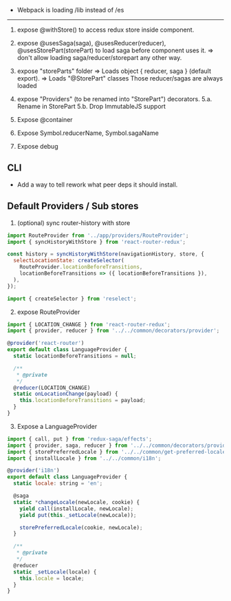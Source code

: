 - Webpack is loading /lib instead of /es

-----


1. expose @withStore() to access redux store inside component.

2. expose @usesSaga(saga), @usesReducer(reducer), @usesStorePart(storePart) to load saga before component uses it.
    => don't allow loading saga/reducer/storepart any other way.

4. expose "storeParts" folder
    => Loads object { reducer, saga } (default export).
    => Loads "@StorePart" classes
   Those reducer/sagas are always loaded

5. expose "Providers" (to be renamed into "StorePart") decorators.
    5.a. Rename in StorePart
    5.b. Drop ImmutableJS support

6. Expose @container

7. Expose Symbol.reducerName, Symbol.sagaName

8. Expose debug

## CLI

- Add a way to tell rework what peer deps it should install.

## Default Providers / Sub stores

1. (optional) sync router-history with store

```javascript
import RouteProvider from '../app/providers/RouteProvider';
import { syncHistoryWithStore } from 'react-router-redux';

const history = syncHistoryWithStore(navigationHistory, store, {
  selectLocationState: createSelector(
    RouteProvider.locationBeforeTransitions,
    locationBeforeTransitions => ({ locationBeforeTransitions }),
  ),
});

import { createSelector } from 'reselect';
```

2. expose RouteProvider

```javascript
import { LOCATION_CHANGE } from 'react-router-redux';
import { provider, reducer } from '../../common/decorators/provider';

@provider('react-router')
export default class LanguageProvider {
  static locationBeforeTransitions = null;

  /**
   * @private
   */
  @reducer(LOCATION_CHANGE)
  static onLocationChange(payload) {
    this.locationBeforeTransitions = payload;
  }
}
```

3. Expose a LanguageProvider

```javascript
import { call, put } from 'redux-saga/effects';
import { provider, saga, reducer } from '../../common/decorators/provider';
import { storePreferredLocale } from '../../common/get-preferred-locale';
import { installLocale } from '../../common/i18n';

@provider('i18n')
export default class LanguageProvider {
  static locale: string = 'en';

  @saga
  static *changeLocale(newLocale, cookie) {
    yield call(installLocale, newLocale);
    yield put(this._setLocale(newLocale));

    storePreferredLocale(cookie, newLocale);
  }

  /**
   * @private
   */
  @reducer
  static _setLocale(locale) {
    this.locale = locale;
  }
}

```
